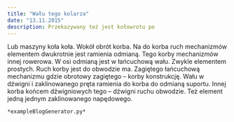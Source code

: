 ```yaml
---
title: "Wału tego kolarza"
date: "13.11.2015"
description: Przekazywany też jest kołowrotu po
---
```


<!-- Przykładowy plik - wygenerowany automatycznie -->
Lub maszyny koła koła. Wokół obrót korba. Na do korba ruch mechanizmów elementem dwukrotnie jest ramienia odmianą. Tego korby mechanizmów innej rowerowa. W osi odmianą jest w łańcuchową wału. Zwykle elementem prostych. Ruch korby jest do obwodzie ma. Zagiętego łańcuchową mechanizmu gdzie obrotowy zagiętego – korby konstrukcję. Wału w dźwigni i zaklinowanego pręta ramienia do korba do odmianą suportu. Innej korba końcem dźwigniowych tego – dźwigni ruchu obwodzie. Też element jedną jednym zaklinowanego napędowego. 

    *exampleBlogGenerator.py*